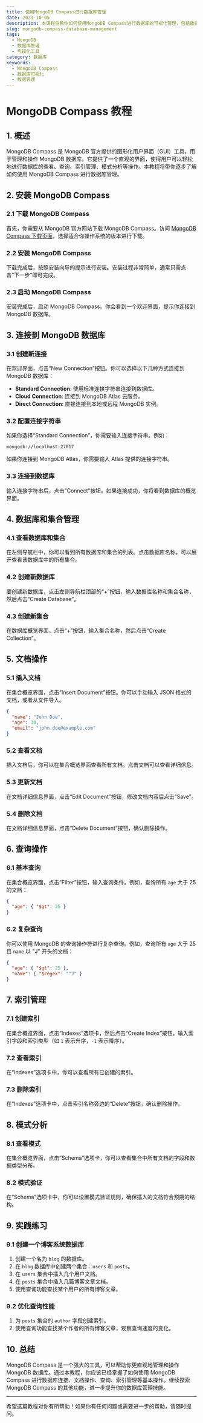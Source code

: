 ```yaml
---
title: 使用MongoDB Compass进行数据库管理
date: 2023-10-05
description: 本课程将教你如何使用MongoDB Compass进行数据库的可视化管理，包括数据导入、查询优化和索引管理。
slug: mongodb-compass-database-management
tags:
  - MongoDB
  - 数据库管理
  - 可视化工具
category: 数据库
keywords:
  - MongoDB Compass
  - 数据库可视化
  - 数据管理
---
```


# MongoDB Compass 教程

## 1. 概述

MongoDB Compass 是 MongoDB 官方提供的图形化用户界面（GUI）工具，用于管理和操作 MongoDB 数据库。它提供了一个直观的界面，使得用户可以轻松地进行数据库的查看、查询、索引管理、模式分析等操作。本教程将带你逐步了解如何使用 MongoDB Compass 进行数据库管理。

## 2. 安装 MongoDB Compass

### 2.1 下载 MongoDB Compass

首先，你需要从 MongoDB 官方网站下载 MongoDB Compass。访问 [MongoDB Compass 下载页面](https://www.mongodb.com/try/download/compass)，选择适合你操作系统的版本进行下载。

### 2.2 安装 MongoDB Compass

下载完成后，按照安装向导的提示进行安装。安装过程非常简单，通常只需点击“下一步”即可完成。

### 2.3 启动 MongoDB Compass

安装完成后，启动 MongoDB Compass。你会看到一个欢迎界面，提示你连接到 MongoDB 数据库。

## 3. 连接到 MongoDB 数据库

### 3.1 创建新连接

在欢迎界面，点击“New Connection”按钮。你可以选择以下几种方式连接到 MongoDB 数据库：

- **Standard Connection**: 使用标准连接字符串连接到数据库。
- **Cloud Connection**: 连接到 MongoDB Atlas 云服务。
- **Direct Connection**: 直接连接到本地或远程 MongoDB 实例。

### 3.2 配置连接字符串

如果你选择“Standard Connection”，你需要输入连接字符串。例如：

```
mongodb://localhost:27017
```

如果你连接到 MongoDB Atlas，你需要输入 Atlas 提供的连接字符串。

### 3.3 连接到数据库

输入连接字符串后，点击“Connect”按钮。如果连接成功，你将看到数据库的概览界面。

## 4. 数据库和集合管理

### 4.1 查看数据库和集合

在左侧导航栏中，你可以看到所有数据库和集合的列表。点击数据库名称，可以展开查看该数据库中的所有集合。

### 4.2 创建新数据库

要创建新数据库，点击左侧导航栏顶部的“+”按钮，输入数据库名称和集合名称，然后点击“Create Database”。

### 4.3 创建新集合

在数据库概览界面，点击“+”按钮，输入集合名称，然后点击“Create Collection”。

## 5. 文档操作

### 5.1 插入文档

在集合概览界面，点击“Insert Document”按钮。你可以手动输入 JSON 格式的文档，或者从文件导入。

```json
{
  "name": "John Doe",
  "age": 30,
  "email": "john.doe@example.com"
}
```

### 5.2 查看文档

插入文档后，你可以在集合概览界面查看所有文档。点击文档可以查看详细信息。

### 5.3 更新文档

在文档详细信息界面，点击“Edit Document”按钮，修改文档内容后点击“Save”。

### 5.4 删除文档

在文档详细信息界面，点击“Delete Document”按钮，确认删除操作。

## 6. 查询操作

### 6.1 基本查询

在集合概览界面，点击“Filter”按钮，输入查询条件。例如，查询所有 `age` 大于 25 的文档：

```json
{
  "age": { "$gt": 25 }
}
```

### 6.2 复杂查询

你可以使用 MongoDB 的查询操作符进行复杂查询。例如，查询所有 `age` 大于 25 且 `name` 以 "J" 开头的文档：

```json
{
  "age": { "$gt": 25 },
  "name": { "$regex": "^J" }
}
```

## 7. 索引管理

### 7.1 创建索引

在集合概览界面，点击“Indexes”选项卡，然后点击“Create Index”按钮。输入索引字段和索引类型（如 `1` 表示升序，`-1` 表示降序）。

### 7.2 查看索引

在“Indexes”选项卡中，你可以查看所有已创建的索引。

### 7.3 删除索引

在“Indexes”选项卡中，点击索引名称旁边的“Delete”按钮，确认删除操作。

## 8. 模式分析

### 8.1 查看模式

在集合概览界面，点击“Schema”选项卡，你可以查看集合中所有文档的字段和数据类型分布。

### 8.2 模式验证

在“Schema”选项卡中，你可以设置模式验证规则，确保插入的文档符合预期的结构。

## 9. 实践练习

### 9.1 创建一个博客系统数据库

1. 创建一个名为 `blog` 的数据库。
2. 在 `blog` 数据库中创建两个集合：`users` 和 `posts`。
3. 在 `users` 集合中插入几个用户文档。
4. 在 `posts` 集合中插入几篇博客文章文档。
5. 使用查询功能查找某个用户的所有博客文章。

### 9.2 优化查询性能

1. 为 `posts` 集合的 `author` 字段创建索引。
2. 使用查询功能查找某个作者的所有博客文章，观察查询速度的变化。

## 10. 总结

MongoDB Compass 是一个强大的工具，可以帮助你更直观地管理和操作 MongoDB 数据库。通过本教程，你应该已经掌握了如何使用 MongoDB Compass 进行数据库连接、文档操作、查询、索引管理等基本操作。继续探索 MongoDB Compass 的其他功能，进一步提升你的数据库管理技能。

---

希望这篇教程对你有所帮助！如果你有任何问题或需要进一步的帮助，请随时提问。